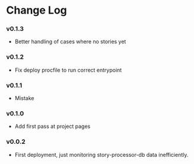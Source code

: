 Change Log
==========

### v0.1.3

* Better handling of cases where no stories yet 

### v0.1.2

* Fix deploy procfile to run correct entrypoint

### v0.1.1

* Mistake

### v0.1.0

* Add first pass at project pages

### v0.0.2

* First deployment, just monitoring story-processor-db data inefficiently.
